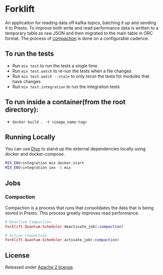# Forklift

An application for reading data off kafka topics, batching it up and sending it to Presto. To improve both write and read performance data is written to a temporary table as raw JSON and then migrated to the main table in ORC format.  The process of [compaction](#compaction) is done on a configurable cadence.


## To run the tests

  * Run `mix test` to run the tests a single time
  * Run `mix test.watch` to re-run the tests when a file changes
  * Run `mix test.watch --stale` to only rerun the tests for modules that have changes
  * Run `mix test.integration` to run the integration tests

## To run inside a container(from the root directory):
  * `docker build . -t <image_name:tag>`

## Running Locally

You can use [Divo](https://hexdocs.pm/divo/) to stand up the external dependencies locally using docker and docker-compose.

```bash
MIX_ENV=integration mix docker.start
MIX_ENV=integration iex -S mix
```

## Jobs
### Compaction
Compaction is a process that runs that consolidates the data that is being stored in Presto.  This process greatly improves read performance.
```elixir
# Deactive Compaction
Forklift.Quantum.Scheduler.deactivate_job(:compaction)

# Active Compaction
Forklift.Quantum.Scheduler.activate_job(:compaction)
```


## License

Released under [Apache 2 license](https://github.com/smartcitiesdata/smartcitiesdata/blob/master/LICENSE).
